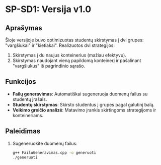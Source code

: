 # SP-SD1: Versija v1.0

## Aprašymas
Šioje versijoje buvo optimizuotas studentų skirstymas į dvi grupes: "vargšiukai" ir "kietiakai". Realizuotos dvi strategijos:
1. Skirstymas į du naujus konteinerius (mažiau efektyvu).
2. Skirstymas naudojant vieną papildomą konteinerį ir pašalinant "vargšiukus" iš pagrindinio sąrašo.

## Funkcijos
- **Failų generavimas**: Automatiškai sugeneruoja duomenų failus su studentų įrašais.
- **Studentų skirstymas**: Skirsto studentus į grupes pagal galutinį balą.
- **Veikimo greičio analizė**: Matavimo įrankis skirtingoms strategijoms ir konteineriams.

## Paleidimas
1. Sugeneruokite duomenų failus:
   ```bash
   g++ FailuGeneravimas.cpp -o generuoti
   ./generuoti
